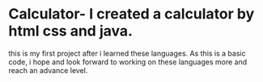 # Calculator- I created a calculator by html css and java.
this is my first project after i learned these languages. As this is a basic code, i hope and look forward to working on these languages more and reach an advance level. 
